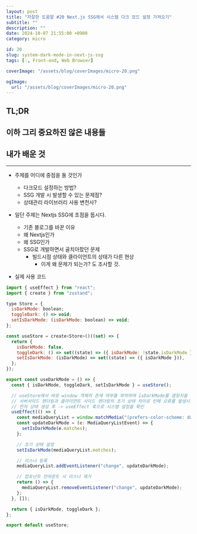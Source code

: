 ```yaml
---
layout: post
title: "자잘한 도움말 #20 Next.js SSG에서 시스템 다크 모드 설정 가져오기"
subtitle: ""
description: ""
date: 2024-10-07 21:55:00 +0900
category: micro

id: 20
slug: system-dark-mode-in-next-js-ssg
tags: [💡, Front-end, Web Browser]

coverImage: "/assets/blog/coverImages/micro-20.png"

ogImage:
  url: "/assets/blog/coverImages/micro-20.png"
---
```


## TL;DR

## 이하 그리 중요하진 않은 내용들

## 내가 배운 것

----

- 주제를 어디에 중점을 둘 것인가
  - 다크모드 설정하는 방법?
  - SSG 개발 시 발생할 수 있는 문제점?
  - 상태관리 라이브러리 사용 변천사?
- 일단 주제는 Nextjs SSG에 초점을 둡시다.
  - 기존 블로그를 바꾼 이유
  - 왜 Nextjs인가
  - 왜 SSG인가
  - SSG로 개발하면서 골치아팠던 문제
    - 빌드시점 상태와 클라이언트의 상태가 다른 현상
      - 이게 왜 문제가 되는가? 도 조사할 것.



- 실제 사용 코드

```javascript
import { useEffect } from "react";
import { create } from "zustand";

type Store = {
  isDarkMode: boolean;
  toggleDark: () => void;
  setIsDarkMode: (isDarkMode: boolean) => void;
};

const useStore = create<Store>()((set) => {
  return {
    isDarkMode: false,
    toggleDark: () => set((state) => ({ isDarkMode: !state.isDarkMode })),
    setIsDarkMode: (isDarkMode) => set((state) => ({ isDarkMode })),
  };
});

export const useDarkMode = () => {
  const { isDarkMode, toggleDark, setIsDarkMode } = useStore();

  // useStore에서 바로 window 객체의 존재 여부를 파악하며 isDarkMode를 결정지을 경우
  // 서버사이드 렌더링과 클라이언트 사이드 렌더링의 초기 상태 차이로 인해 오류를 발생시킴
  // 먼저 상태 생성 후 -> useEffect 훅으로 시스템 설정을 확인
  useEffect(() => {
    const mediaQueryList = window.matchMedia("(prefers-color-scheme: dark)");
    const updateDarkMode = (e: MediaQueryListEvent) => {
      setIsDarkMode(e.matches);
    };

    // 초기 상태 설정
    setIsDarkMode(mediaQueryList.matches);

    // 리스너 등록
    mediaQueryList.addEventListener("change", updateDarkMode);

    // 컴포넌트 언마운트 시 리스너 제거
    return () => {
      mediaQueryList.removeEventListener("change", updateDarkMode);
    };
  }, []);

  return { isDarkMode, toggleDark };
};

export default useStore;
```